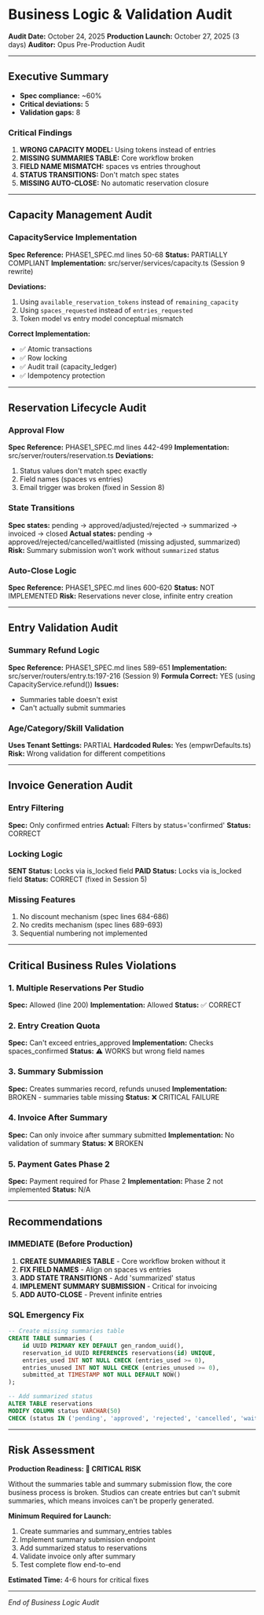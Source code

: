 # Business Logic & Validation Audit

**Audit Date:** October 24, 2025
**Production Launch:** October 27, 2025 (3 days)
**Auditor:** Opus Pre-Production Audit

---

## Executive Summary

- **Spec compliance:** ~60%
- **Critical deviations:** 5
- **Validation gaps:** 8

### Critical Findings
1. **WRONG CAPACITY MODEL:** Using tokens instead of entries
2. **MISSING SUMMARIES TABLE:** Core workflow broken
3. **FIELD NAME MISMATCH:** spaces vs entries throughout
4. **STATUS TRANSITIONS:** Don't match spec states
5. **MISSING AUTO-CLOSE:** No automatic reservation closure

---

## Capacity Management Audit

### CapacityService Implementation
**Spec Reference:** PHASE1_SPEC.md lines 50-68
**Status:** PARTIALLY COMPLIANT
**Implementation:** src/server/services/capacity.ts (Session 9 rewrite)

**Deviations:**
1. Using `available_reservation_tokens` instead of `remaining_capacity`
2. Using `spaces_requested` instead of `entries_requested`
3. Token model vs entry model conceptual mismatch

**Correct Implementation:**
- ✅ Atomic transactions
- ✅ Row locking
- ✅ Audit trail (capacity_ledger)
- ✅ Idempotency protection

---

## Reservation Lifecycle Audit

### Approval Flow
**Spec Reference:** PHASE1_SPEC.md lines 442-499
**Implementation:** src/server/routers/reservation.ts
**Deviations:**
1. Status values don't match spec exactly
2. Field names (spaces vs entries)
3. Email trigger was broken (fixed in Session 8)

### State Transitions
**Spec states:** pending → approved/adjusted/rejected → summarized → invoiced → closed
**Actual states:** pending → approved/rejected/cancelled/waitlisted (missing adjusted, summarized)
**Risk:** Summary submission won't work without `summarized` status

### Auto-Close Logic
**Spec Reference:** PHASE1_SPEC.md lines 600-620
**Status:** NOT IMPLEMENTED
**Risk:** Reservations never close, infinite entry creation

---

## Entry Validation Audit

### Summary Refund Logic
**Spec Reference:** PHASE1_SPEC.md lines 589-651
**Implementation:** src/server/routers/entry.ts:197-216 (Session 9)
**Formula Correct:** YES (using CapacityService.refund())
**Issues:**
- Summaries table doesn't exist
- Can't actually submit summaries

### Age/Category/Skill Validation
**Uses Tenant Settings:** PARTIAL
**Hardcoded Rules:** Yes (empwrDefaults.ts)
**Risk:** Wrong validation for different competitions

---

## Invoice Generation Audit

### Entry Filtering
**Spec:** Only confirmed entries
**Actual:** Filters by status='confirmed'
**Status:** CORRECT

### Locking Logic
**SENT Status:** Locks via is_locked field
**PAID Status:** Locks via is_locked field
**Status:** CORRECT (fixed in Session 5)

### Missing Features
1. No discount mechanism (spec lines 684-686)
2. No credits mechanism (spec lines 689-693)
3. Sequential numbering not implemented

---

## Critical Business Rules Violations

### 1. Multiple Reservations Per Studio
**Spec:** Allowed (line 200)
**Implementation:** Allowed
**Status:** ✅ CORRECT

### 2. Entry Creation Quota
**Spec:** Can't exceed entries_approved
**Implementation:** Checks spaces_confirmed
**Status:** ⚠️ WORKS but wrong field names

### 3. Summary Submission
**Spec:** Creates summaries record, refunds unused
**Implementation:** BROKEN - summaries table missing
**Status:** ❌ CRITICAL FAILURE

### 4. Invoice After Summary
**Spec:** Can only invoice after summary submitted
**Implementation:** No validation of summary
**Status:** ❌ BROKEN

### 5. Payment Gates Phase 2
**Spec:** Payment required for Phase 2
**Implementation:** Phase 2 not implemented
**Status:** N/A

---

## Recommendations

### IMMEDIATE (Before Production)
1. **CREATE SUMMARIES TABLE** - Core workflow broken without it
2. **FIX FIELD NAMES** - Align on spaces vs entries
3. **ADD STATE TRANSITIONS** - Add 'summarized' status
4. **IMPLEMENT SUMMARY SUBMISSION** - Critical for invoicing
5. **ADD AUTO-CLOSE** - Prevent infinite entries

### SQL Emergency Fix
```sql
-- Create missing summaries table
CREATE TABLE summaries (
    id UUID PRIMARY KEY DEFAULT gen_random_uuid(),
    reservation_id UUID REFERENCES reservations(id) UNIQUE,
    entries_used INT NOT NULL CHECK (entries_used >= 0),
    entries_unused INT NOT NULL CHECK (entries_unused >= 0),
    submitted_at TIMESTAMP NOT NULL DEFAULT NOW()
);

-- Add summarized status
ALTER TABLE reservations
MODIFY COLUMN status VARCHAR(50)
CHECK (status IN ('pending', 'approved', 'rejected', 'cancelled', 'waitlisted', 'summarized', 'invoiced', 'closed'));
```

---

## Risk Assessment

**Production Readiness: 🔴 CRITICAL RISK**

Without the summaries table and summary submission flow, the core business process is broken. Studios can create entries but can't submit summaries, which means invoices can't be properly generated.

**Minimum Required for Launch:**
1. Create summaries and summary_entries tables
2. Implement summary submission endpoint
3. Add summarized status to reservations
4. Validate invoice only after summary
5. Test complete flow end-to-end

**Estimated Time:** 4-6 hours for critical fixes

---

*End of Business Logic Audit*